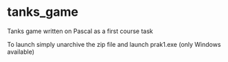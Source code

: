 # tanks_game
Tanks game written on Pascal as a first course task

To launch simply unarchive the zip file and launch prak1.exe (only Windows available)
